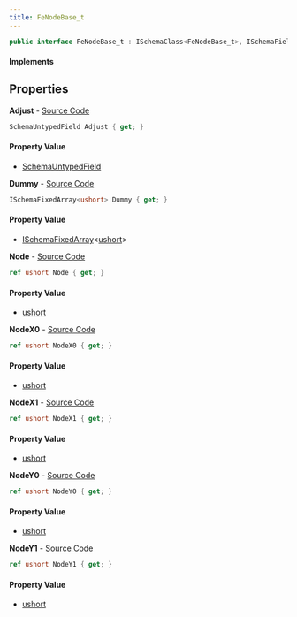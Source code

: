 ```yaml
---
title: FeNodeBase_t
---
```


```csharp
public interface FeNodeBase_t : ISchemaClass<FeNodeBase_t>, ISchemaField, ISchemaClass, INativeHandle
```

#### Implements

## Properties

**Adjust** - [Source Code](https://github.com/swiftly-solution/swiftlys2/blob/master/managed/src/SwiftlyS2.Generated/Schemas/Interfaces/FeNodeBase_t.cs#L29)

```csharp
SchemaUntypedField Adjust { get; }
```

#### Property Value

- [SchemaUntypedField](/docs/api/shared/schemas/schemauntypedfield)

**Dummy** - [Source Code](https://github.com/swiftly-solution/swiftlys2/blob/master/managed/src/SwiftlyS2.Generated/Schemas/Interfaces/FeNodeBase_t.cs#L18)

```csharp
ISchemaFixedArray<ushort> Dummy { get; }
```

#### Property Value

- [ISchemaFixedArray](/docs/api/shared/schemas/ischemafixedarray-1)<[ushort](https://learn.microsoft.com/dotnet/api/system.uint16)>

**Node** - [Source Code](https://github.com/swiftly-solution/swiftlys2/blob/master/managed/src/SwiftlyS2.Generated/Schemas/Interfaces/FeNodeBase_t.cs#L16)

```csharp
ref ushort Node { get; }
```

#### Property Value

- [ushort](https://learn.microsoft.com/dotnet/api/system.uint16)

**NodeX0** - [Source Code](https://github.com/swiftly-solution/swiftlys2/blob/master/managed/src/SwiftlyS2.Generated/Schemas/Interfaces/FeNodeBase_t.cs#L20)

```csharp
ref ushort NodeX0 { get; }
```

#### Property Value

- [ushort](https://learn.microsoft.com/dotnet/api/system.uint16)

**NodeX1** - [Source Code](https://github.com/swiftly-solution/swiftlys2/blob/master/managed/src/SwiftlyS2.Generated/Schemas/Interfaces/FeNodeBase_t.cs#L22)

```csharp
ref ushort NodeX1 { get; }
```

#### Property Value

- [ushort](https://learn.microsoft.com/dotnet/api/system.uint16)

**NodeY0** - [Source Code](https://github.com/swiftly-solution/swiftlys2/blob/master/managed/src/SwiftlyS2.Generated/Schemas/Interfaces/FeNodeBase_t.cs#L24)

```csharp
ref ushort NodeY0 { get; }
```

#### Property Value

- [ushort](https://learn.microsoft.com/dotnet/api/system.uint16)

**NodeY1** - [Source Code](https://github.com/swiftly-solution/swiftlys2/blob/master/managed/src/SwiftlyS2.Generated/Schemas/Interfaces/FeNodeBase_t.cs#L26)

```csharp
ref ushort NodeY1 { get; }
```

#### Property Value

- [ushort](https://learn.microsoft.com/dotnet/api/system.uint16)

